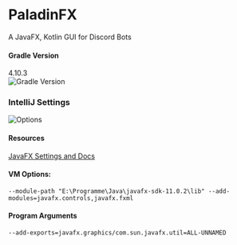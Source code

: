 # PaladinFX
A JavaFX, Kotlin GUI for Discord Bots

#### Gradle Version
4.10.3
<br/>
![Gradle Version](https://media.discordapp.net/attachments/574702492399435962/574702564910825482/unknown.png)

### IntelliJ Settings
![Options](https://cdn.discordapp.com/attachments/574702492399435962/574712685980155915/unknown.png)
#### Resources
[JavaFX Settings and Docs](https://openjfx.io/openjfx-docs/)

#### VM Options: 
`--module-path "E:\Programme\Java\javafx-sdk-11.0.2\lib" --add-modules=javafx.controls,javafx.fxml`

#### Program Arguments
`--add-exports=javafx.graphics/com.sun.javafx.util=ALL-UNNAMED`
